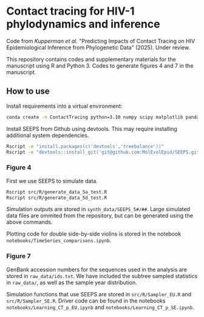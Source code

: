 # Contact tracing for HIV-1 phylodynamics and inference

Code from _Kupperman et al._ "Predicting Impacts of Contact Tracing on HIV Epidemiological Inference from Phylogenetic Data" (2025). Under review.

This repository contains codes and supplementary materials for the manuscript using R and Python 3. Codes to generate figures 4 and 7 in the manuscript.


## How to use

Install requirements into a virtual environment:

```bash
conda create -n ContactTracing python=3.10 numpy scipy matplotlib pandas seaborn r-base r-future r-ape r-phangorn -c conda-forge
```
Install SEEPS from Github using devtools. This may require installing additional system dependencies.
```bash
Rscript -e "install.packages(c('devtools','treebalance'))"
Rscript -e "devtools::install_git('git@github.com:MolEvolEpid/SEEPS.git', ref='feature/ref_branching_models')"
```

### Figure 4

First we use SEEPS to simulate data.

```bash
Rscript src/R/generate_data_5a_test.R
Rscript src/R/generate_data_5d_test.R
```

Simulation outputs are stored in `synth_data/SEEPS_5#/##`.
Large simulated data files are ommited from the repository, but can be generated using the above commands.

Plotting code for double side-by-side violins is stored in the notebook `notebooks/TimeSeries_comparisons.ipynb`.

### Figure 7

GenBank accession numbers for the sequences used in the analysis are stored in `raw_data/ids.txt`. We have included the subtree sampled statistics in `raw_data/`, as well as the sample year distribution.

Simulation functions that use SEEPS are stored in `src/R/Sampler_EU.R` and `src/R/Sampler_SE.R`. Driver code can be found in the notebooks `notebooks/Learning_CT_p_EU.ipynb` and `notebooks/Learning_CT_p_SE.ipynb`.
